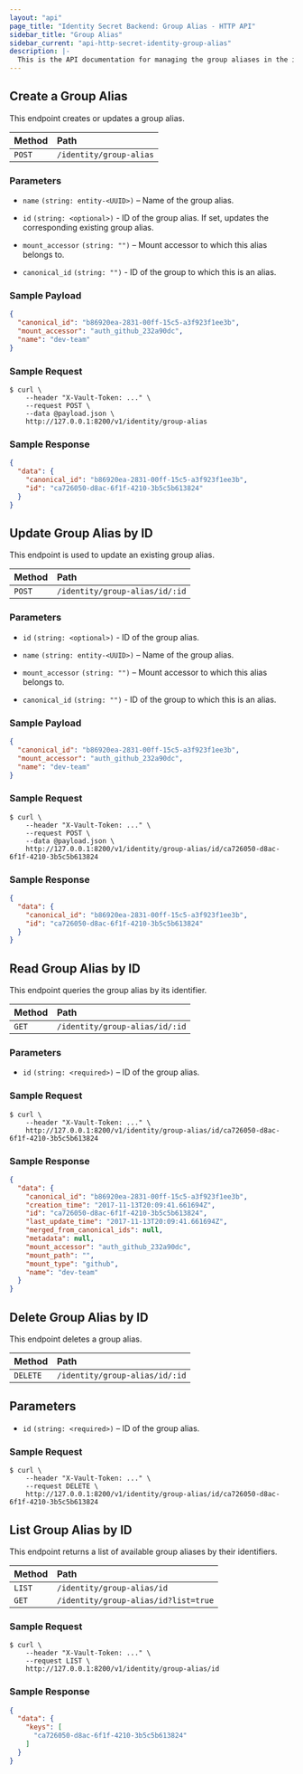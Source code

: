 ```yaml
---
layout: "api"
page_title: "Identity Secret Backend: Group Alias - HTTP API"
sidebar_title: "Group Alias"
sidebar_current: "api-http-secret-identity-group-alias"
description: |-
  This is the API documentation for managing the group aliases in the identity store.
---
```


## Create a Group Alias

This endpoint creates or updates a group alias.

| Method   | Path                     |
| :----------------------- | :----------------------|
| `POST`   | `/identity/group-alias`  |

### Parameters

- `name` `(string: entity-<UUID>)` – Name of the group alias.

- `id` `(string: <optional>)` - ID of the group alias. If set, updates the
  corresponding existing group alias.

- `mount_accessor` `(string: "")` – Mount accessor to which this alias belongs
  to.

- `canonical_id` `(string: "")` - ID of the group to which this is an alias.


### Sample Payload

```json
{
  "canonical_id": "b86920ea-2831-00ff-15c5-a3f923f1ee3b",
  "mount_accessor": "auth_github_232a90dc",
  "name": "dev-team"
}
```

### Sample Request

```
$ curl \
    --header "X-Vault-Token: ..." \
    --request POST \
    --data @payload.json \
    http://127.0.0.1:8200/v1/identity/group-alias
```

### Sample Response

```json
{
  "data": {
    "canonical_id": "b86920ea-2831-00ff-15c5-a3f923f1ee3b",
    "id": "ca726050-d8ac-6f1f-4210-3b5c5b613824"
  }
}
```

## Update Group Alias by ID

This endpoint is used to update an existing group alias.

| Method   | Path                              |
| :-------------------------------- | :--------------------- |
| `POST`    | `/identity/group-alias/id/:id`   |

### Parameters

- `id` `(string: <optional>)` - ID of the group alias.

- `name` `(string: entity-<UUID>)` – Name of the group alias.

- `mount_accessor` `(string: "")` – Mount accessor to which this alias belongs
  to.

- `canonical_id` `(string: "")` - ID of the group to which this is an alias.

### Sample Payload

```json
{
  "canonical_id": "b86920ea-2831-00ff-15c5-a3f923f1ee3b",
  "mount_accessor": "auth_github_232a90dc",
  "name": "dev-team"
}
```

### Sample Request

```
$ curl \
    --header "X-Vault-Token: ..." \
    --request POST \
    --data @payload.json \
    http://127.0.0.1:8200/v1/identity/group-alias/id/ca726050-d8ac-6f1f-4210-3b5c5b613824
```

### Sample Response

```json
{
  "data": {
    "canonical_id": "b86920ea-2831-00ff-15c5-a3f923f1ee3b",
    "id": "ca726050-d8ac-6f1f-4210-3b5c5b613824"
  }
}
```

## Read Group Alias by ID

This endpoint queries the group alias by its identifier.

| Method   | Path                              |
| :-------------------------------- | :--------------------- |
| `GET`    | `/identity/group-alias/id/:id`    |

### Parameters

- `id` `(string: <required>)` – ID of the group alias.

### Sample Request

```
$ curl \
    --header "X-Vault-Token: ..." \
    http://127.0.0.1:8200/v1/identity/group-alias/id/ca726050-d8ac-6f1f-4210-3b5c5b613824
```

### Sample Response

```json
{
  "data": {
    "canonical_id": "b86920ea-2831-00ff-15c5-a3f923f1ee3b",
    "creation_time": "2017-11-13T20:09:41.661694Z",
    "id": "ca726050-d8ac-6f1f-4210-3b5c5b613824",
    "last_update_time": "2017-11-13T20:09:41.661694Z",
    "merged_from_canonical_ids": null,
    "metadata": null,
    "mount_accessor": "auth_github_232a90dc",
    "mount_path": "",
    "mount_type": "github",
    "name": "dev-team"
  }
}
```

## Delete Group Alias by ID

This endpoint deletes a group alias.

| Method     | Path                             |
| :------------------------------- | :----------------------|
| `DELETE`   | `/identity/group-alias/id/:id`   |

## Parameters

- `id` `(string: <required>)` – ID of the group alias.

### Sample Request

```
$ curl \
    --header "X-Vault-Token: ..." \
    --request DELETE \
    http://127.0.0.1:8200/v1/identity/group-alias/id/ca726050-d8ac-6f1f-4210-3b5c5b613824
```

## List Group Alias by ID

This endpoint returns a list of available group aliases by their identifiers.

| Method   | Path                                      |
| :---------------------------------------- | :--------------------- |
| `LIST`   | `/identity/group-alias/id`                |
| `GET`    | `/identity/group-alias/id?list=true`      |

### Sample Request

```
$ curl \
    --header "X-Vault-Token: ..." \
    --request LIST \
    http://127.0.0.1:8200/v1/identity/group-alias/id
```

### Sample Response

```json
{
  "data": {
    "keys": [
      "ca726050-d8ac-6f1f-4210-3b5c5b613824"
    ]
  }
}
```
